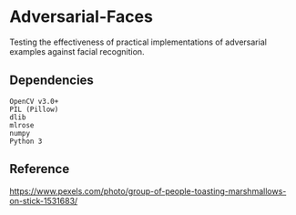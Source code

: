 # Adversarial-Faces
Testing the effectiveness of practical implementations of adversarial examples against facial recognition.

## Dependencies

    OpenCV v3.0+
    PIL (Pillow)
    dlib
    mlrose
    numpy
    Python 3


## Reference
https://www.pexels.com/photo/group-of-people-toasting-marshmallows-on-stick-1531683/
